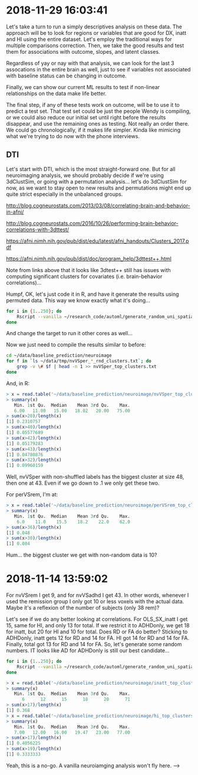 # 2018-11-29 16:03:41

Let's take a turn to run a simply descriptives analysis on these data. The
approach will be to look for regions or variables that are good for DX, inatt
and HI using the entire dataset. Let's employ the traditional ways for multiple
comparisons correction. Then, we take the good results and test them for
associations with outcome, slopes, and latent classes.

Regardless of yay or nay with that analysis, we can look for the last 3
assocations in the entire brain as well, just to see if variables not associated
with baseline status can be changing in outcome.

Finally, we can show our current ML results to test if non-linear relationships
on the data make life better. 

The final step, if any of these tests work on outcome, will be to use it to
predict a test set. That test set could be just the people Wendy is compiling,
or we could also reduce our initial set until right before the results
disappear, and use the remaining ones as testing. Not really an order there. We
could go chronologically, if it makes life simpler. Kinda like mimicing what
we're trying to do now with the phone interviews.

## DTI

Let's start with DTI, which is the most straight-forward one. But for all
neuroimaging analysis, we should probably decide if we're using 3dClustSim, or
going with a permutation analysis... let's do 3dClustSim for now, as we want to
stay open to new results and permutations might end up quite strict especially
in the unbalanced groups.

http://blog.cogneurostats.com/2013/03/08/correlating-brain-and-behavior-in-afni/

http://blog.cogneurostats.com/2016/10/26/performing-brain-behavior-correlations-with-3dttest/

https://afni.nimh.nih.gov/pub/dist/edu/latest/afni_handouts/Clusters_2017.pdf

https://afni.nimh.nih.gov/pub/dist/doc/program_help/3dttest++.html

Note from links above that it looks like 3dtest++ still has issues with
computing significant clusters for covariates (i.e. brain-behavior
correlations)...

Humpf, OK, let's just code it in R, and have it generate the results using
permuted data. This way we know exactly what it's doing...


```bash
for i in {1..250}; do
    Rscript --vanilla ~/research_code/automl/generate_random_uni_spatial.R ~/data/baseline_prediction/dti_ad_voxelwise_n223_09212018.RData.gz ~/data/baseline_prediction/long_clin_0918.csv nvVSadhd $RANDOM;
done
```

And change the target to run it other cores as well...

Now we just need to compile the results similar to before:

```bash
cd ~/data/baseline_prediction/neuroimage
for f in `ls ~/data/tmp/nvVSper_*_rnd_clusters.txt`; do
    grep -v \# $f | head -n 1 >> nvVSper_top_clusters.txt
done
```

And, in R:

```r
> x = read.table('~/data/baseline_prediction/neuroimage/nvVSper_top_clusters.txt')[,1]
> summary(x)
   Min. 1st Qu.  Median    Mean 3rd Qu.    Max. 
   6.00   11.00   15.00   18.02   20.00   75.00 
> sum(x>20)/length(x)
[1] 0.2310757
> sum(x>40)/length(x)
[1] 0.05577689
> sum(x>42)/length(x)
[1] 0.05179283
> sum(x>43)/length(x)
[1] 0.04780876
> sum(x>32)/length(x)
[1] 0.09960159
```

Well, nvVSper with non-shuffled labels has the biggest cluster at size 48, then
one at 43. Even if we go down to .1 we only get these two.

For perVSrem, I'm at:

```r
> x = read.table('~/data/baseline_prediction/neuroimage/perVSrem_top_clusters.txt')[,1]
> summary(x)
   Min. 1st Qu.  Median    Mean 3rd Qu.    Max. 
    6.0    11.0    15.5    18.2    22.0    62.0 
> sum(x>36)/length(x)
[1] 0.048
> sum(x>30)/length(x)
[1] 0.084
```

Hum... the biggest cluster we get with non-random data is 10?

# 2018-11-14 13:59:02

For nvVSrem I get 9, and for nvVSadhd I get 43. In other words, whenever I used the remission group I only got 10 or less voxels with the actual data. Maybe it's a reflexion of the number of subjects (only 38 rem)?

Let's see if we do any better looking at correlations. For OLS_SX_inatt I get 15, same for HI, and only 13 for total. If we restrict it to ADHDonly, we get 18 for inatt, but 20 for HI and 10 for total. Does RD or FA do better? Sticking to ADHDonly, inatt gets 12 for RD and 14 for FA. HI got 14 for RD and 14 for FA. Finally, total got 13 for RD and 14 for FA. So, let's generate some random numbers. IT looks like AD for ADHDonly is still our best candidate...

```bash
for i in {1..250}; do
    Rscript --vanilla ~/research_code/automl/generate_random_uni_spatial.R ~/data/baseline_prediction/dti_ad_voxelwise_n223_09212018.RData.gz ~/data/baseline_prediction/long_clin_0918.csv ADHDonly_OLS_HI_slope $RANDOM;
done
```

```r
> x = read.table('~/data/baseline_prediction/neuroimage/inatt_top_clusters.txt')[,1]
> summary(x)
   Min. 1st Qu.  Median    Mean 3rd Qu.    Max.
      6      12      15      18      20      71
> sum(x>17)/length(x)
[1] 0.368
> x = read.table('~/data/baseline_prediction/neuroimage/hi_top_clusters.txt')[,1]
> summary(x)
   Min. 1st Qu.  Median    Mean 3rd Qu.    Max. 
   7.00   12.00   16.00   19.47   23.00   77.00 
> sum(x>17)/length(x)
[1] 0.4056225
> sum(x>19)/length(x)
[1] 0.3333333
```

Yeah, this is a no-go. A vanilla neuroiamging analysis won't fly here.
 -->
